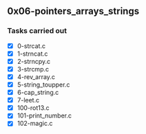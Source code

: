 ## 0x06-pointers_arrays_strings
### Tasks carried out
- [x] 0-strcat.c
- [x] 1-strncat.c
- [x] 2-strncpy.c
- [x] 3-strcmp.c
- [x] 4-rev_array.c
- [x] 5-string_toupper.c
- [x] 6-cap_string.c
- [x] 7-leet.c
- [x] 100-rot13.c
- [x] 101-print_number.c
- [x] 102-magic.c
